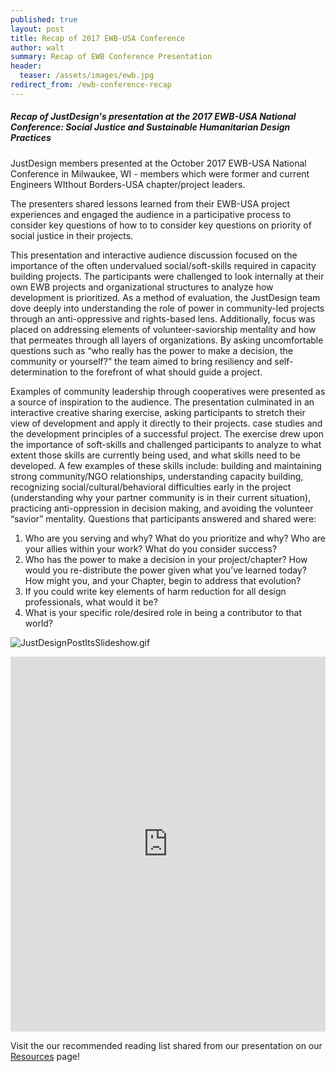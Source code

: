 ```yaml
---
published: true
layout: post
title: Recap of 2017 EWB-USA Conference
author: walt
summary: Recap of EWB Conference Presentation
header:
  teaser: /assets/images/ewb.jpg
redirect_from: /ewb-conference-recap
---
```

##### Recap of JustDesign's presentation at the 2017 EWB-USA National Conference: Social Justice and Sustainable Humanitarian Design Practices

JustDesign members presented at the October 2017 EWB-USA National Conference in Milwaukee, WI - members which were former and current Engineers WIthout Borders-USA chapter/project leaders.

The presenters shared lessons learned from their EWB-USA project experiences and engaged the audience in a participative process to consider key questions of how to to consider key questions on priority of social justice in their projects.

This presentation and interactive audience discussion focused on the importance of the often undervalued social/soft-skills required in capacity building projects. The participants were challenged to look internally at their own EWB projects and organizational structures to analyze how development is prioritized. As a method of evaluation, the JustDesign team dove deeply into understanding  the role of power in community-led projects through an anti-oppressive and rights-based lens. Additionally, focus was placed on addressing elements of volunteer-saviorship mentality and how that permeates through all layers of organizations. By asking uncomfortable questions such as “who really has the power to make a decision, the community or yourself?” the team aimed to bring resiliency and self-determination to the forefront of what should guide a project.

Examples of community leadership through cooperatives were presented as a source of inspiration to the audience. The presentation culminated in an interactive creative sharing exercise, asking participants to stretch their view of development and apply it directly to their projects. case studies and the development principles of a successful project. The exercise drew upon the importance of soft-skills and challenged participants to analyze to what extent those skills are currently being used, and what skills need to be developed. A few examples of these skills include: building and maintaining strong community/NGO relationships, understanding capacity building, recognizing social/cultural/behavioral difficulties early in the project (understanding why your partner community is in their current situation), practicing anti-oppression in decision making, and avoiding the volunteer “savior” mentality. Questions that participants answered and shared were:

1. Who are you serving and why? What do you prioritize and why? Who are your allies within your work? What do you consider success?
2. Who has the power to make a decision in your project/chapter? How would you re-distribute the power given what you’ve learned today? How might you, and your Chapter, begin to address that evolution?
3. If you could write key elements of harm reduction for all design professionals, what would it be?
4. What is your specific role/desired role in being a contributor to that world?

![JustDesignPostItsSlideshow.gif]({{site.baseurl}}/assets/images/JustDesignPostItsSlideshow.gif)

<iframe width="100%" height="600" src="https://www.youtube.com/embed/Z3xFKOkHREE?rel=0" frameborder="0" allowfullscreen></iframe>

Visit the our recommended reading list shared from our presentation on our [Resources](http://justdesign.coop/resources) page!
